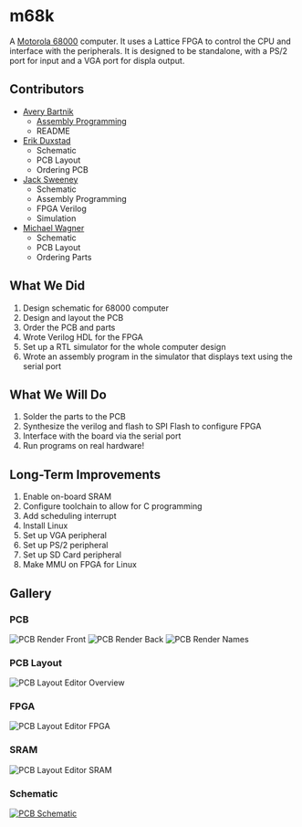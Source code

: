 # m68k
A [Motorola 68000](https://en.wikipedia.org/wiki/Motorola_68000) computer. It uses a Lattice FPGA to control the CPU and interface with the peripherals. It is designed to be standalone, with a PS/2 port for input and a VGA port for displa output. 
## Contributors
* [Avery Bartnik](https://github.com/Jythonscript)
  * [Assembly Programming](https://github.com/annoyatron255/m68k/blob/master/src/init.s)
  * README
* [Erik Duxstad](https://github.com/eduxstad)
  * Schematic
  * PCB Layout
  * Ordering PCB
* [Jack Sweeney](https://github.com/annoyatron255)
  * Schematic
  * Assembly Programming
  * FPGA Verilog
  * Simulation
* [Michael Wagner](https://github.com/MDW01)
  * Schematic
  * PCB Layout
  * Ordering Parts
## What We Did
1. Design schematic for 68000 computer
2. Design and layout the PCB
3. Order the PCB and parts
4. Wrote Verilog HDL for the FPGA
5. Set up a RTL simulator for the whole computer design
6. Wrote an assembly program in the simulator that displays text using the serial port
## What We Will Do
1. Solder the parts to the PCB
2. Synthesize the verilog and flash to SPI Flash to configure FPGA
3. Interface with the board via the serial port
4. Run programs on real hardware!
## Long-Term Improvements
1. Enable on-board SRAM
2. Configure toolchain to allow for C programming
3. Add scheduling interrupt
4. Install Linux
5. Set up VGA peripheral
6. Set up PS/2 peripheral
7. Set up SD Card peripheral
8. Make MMU on FPGA for Linux
## Gallery
### PCB
![PCB Render Front](img/m68k_render1.png)
![PCB Render Back](img/m68k_render2.png)
![PCB Render Names](img/m68k_render3.png)
### PCB Layout 
![PCB Layout Editor Overview](img/m68k_pcb1.png)
### FPGA
![PCB Layout Editor FPGA](img/m68k_pcb2.png)
### SRAM
![PCB Layout Editor SRAM](img/m68k_pcb3.png)
### Schematic
[![PCB Schematic](img/m68k_schematic.png)](https://github.com/annoyatron255/m68k/blob/master/pcb/m68k.pdf)
